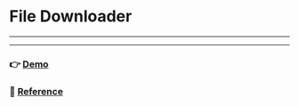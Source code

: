 # File Downloader

---

---

### 👉 [Demo](https://jackworld99.github.io/File-Downloader/index.html "Show index.html")

### 🚩 [Reference](https://youtu.be/gXuzkwRivfg "Reference")
